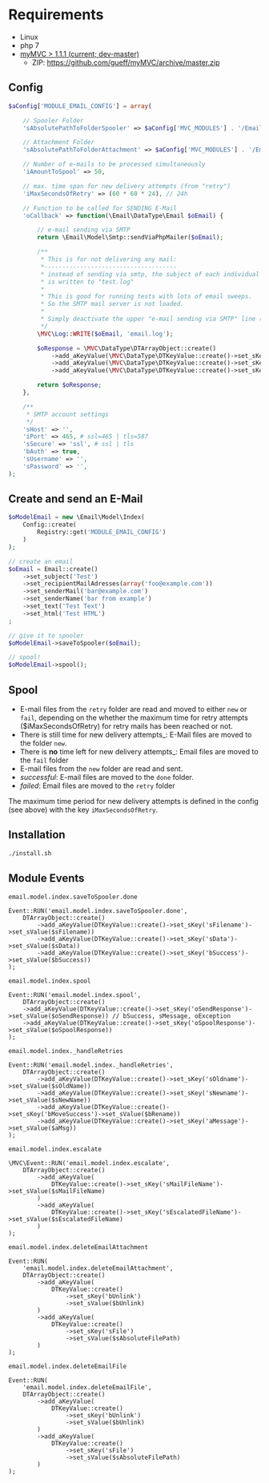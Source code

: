  
# Requirements

- Linux
- php 7
- [myMVC > 1.1.1 (current; dev-master)](https://github.com/gueff/myMVC)
    - ZIP: https://github.com/gueff/myMVC/archive/master.zip
        
## Config

~~~php
$aConfig['MODULE_EMAIL_CONFIG'] = array(

    // Spooler Folder
    'sAbsolutePathToFolderSpooler' => $aConfig['MVC_MODULES'] . '/Email/etc/data/spooler/',

    // Attachment Folder
    'sAbsolutePathToFolderAttachment' => $aConfig['MVC_MODULES'] . '/Email/etc/data/attachment/',

    // Number of e-mails to be processed simultaneously
    'iAmountToSpool' => 50,

    // max. time span for new delivery attempts (from "retry")
    'iMaxSecondsOfRetry' => (60 * 60 * 24), // 24h

    // Function to be called for SENDING E-Mail
    'oCallback' => function(\Email\DataType\Email $oEmail) {

        // e-mail sending via SMTP
        return \Email\Model\Smtp::sendViaPhpMailer($oEmail);

        /**
         * This is for not delivering any mail:
         *------------------------------------- 
         * instead of sending via smtp, the subject of each individual e-mail
         * is written to "test.log"
         *
         * This is good for running tests with lots of email sweeps.
         * So the SMTP mail server is not loaded.
         *
         * Simply deactivate the upper "e-mail sending via SMTP" line (comment out).
         */
        \MVC\Log::WRITE($oEmail, 'email.log');

        $oResponse = \MVC\DataType\DTArrayObject::create()
            ->add_aKeyValue(\MVC\DataType\DTKeyValue::create()->set_sKey('bSuccess')->set_sValue(true))
            ->add_aKeyValue(\MVC\DataType\DTKeyValue::create()->set_sKey('sMessage')->set_sValue("TEST\t" . ' *** Closure *** '))
            ->add_aKeyValue(\MVC\DataType\DTKeyValue::create()->set_sKey('oException')->set_sValue(new \Exception("TEST\t" . ' *** Closure *** ')));

        return $oResponse;
    },

    /**
     * SMTP account settings
     */
    'sHost' => '',
    'iPort' => 465, # ssl=465 | tls=587
    'sSecure' => 'ssl', # ssl | tls
    'bAuth' => true,
    'sUsername' => '',
    'sPassword' => '',
);
~~~

## Create and send an E-Mail

~~~php
$oModelEmail = new \Email\Model\Index(
    Config::create(
        Registry::get('MODULE_EMAIL_CONFIG')
    )
);

// create an email
$oEmail = Email::create()
    ->set_subject('Test')
    ->set_recipientMailAdresses(array('foo@example.com'))
    ->set_senderMail('bar@example.com')
    ->set_senderName('bar from example')
    ->set_text('Test Text')
    ->set_html('Test HTML')
;

// give it to spooler
$oModelEmail->saveToSpooler($oEmail);

// spool!
$oModelEmail->spool();
~~~

## Spool

- E-mail files from the `retry` folder are read and moved to either `new` or `fail`, depending on the 
whether the maximum time for retry attempts ($iMaxSecondsOfRetry) for retry mails has been reached or not.
- There is still time for new delivery attempts_: E-Mail files are moved to the folder `new`.
- There is **no** time left for new delivery attempts_: Email files are moved to the `fail` folder
- E-mail files from the `new` folder are read and sent.
- _successful_: E-mail files are moved to the `done` folder.
- _failed_: Email files are moved to the `retry` folder

The maximum time period for new delivery attempts is defined in the config (see above) with the key `iMaxSecondsOfRetry`.


## Installation

~~~bash
./install.sh
~~~


## Module Events

`email.model.index.saveToSpooler.done`
~~~
Event::RUN('email.model.index.saveToSpooler.done',
    DTArrayObject::create()
        ->add_aKeyValue(DTKeyValue::create()->set_sKey('sFilename')->set_sValue($sFilename))
        ->add_aKeyValue(DTKeyValue::create()->set_sKey('sData')->set_sValue($sData))
        ->add_aKeyValue(DTKeyValue::create()->set_sKey('bSuccess')->set_sValue($bSuccess))
);
~~~

`email.model.index.spool`
~~~
Event::RUN('email.model.index.spool',  
    DTArrayObject::create()
    ->add_aKeyValue(DTKeyValue::create()->set_sKey('oSendResponse')->set_sValue($oSendResponse)) // bSuccess, sMessage, oException
    ->add_aKeyValue(DTKeyValue::create()->set_sKey('oSpoolResponse')->set_sValue($oSpoolResponse))    
);
~~~

`email.model.index._handleRetries`
~~~
Event::RUN('email.model.index._handleRetries',
    DTArrayObject::create()
        ->add_aKeyValue(DTKeyValue::create()->set_sKey('sOldname')->set_sValue($sOldName))
        ->add_aKeyValue(DTKeyValue::create()->set_sKey('sNewname')->set_sValue($sNewName))
        ->add_aKeyValue(DTKeyValue::create()->set_sKey('bMoveSuccess')->set_sValue($bRename))
        ->add_aKeyValue(DTKeyValue::create()->set_sKey('aMessage')->set_sValue($aMsg))
);
~~~

`email.model.index.escalate`
~~~
\MVC\Event::RUN('email.model.index.escalate',
    DTArrayObject::create()
        ->add_aKeyValue(
            DTKeyValue::create()->set_sKey('sMailFileName')->set_sValue($sMailFileName)
        )
        ->add_aKeyValue(
            DTKeyValue::create()->set_sKey('sEscalatedFileName')->set_sValue($sEscalatedFileName)
        )					
);
~~~

`email.model.index.deleteEmailAttachment`
~~~
Event::RUN(
    'email.model.index.deleteEmailAttachment',
    DTArrayObject::create()
        ->add_aKeyValue(
            DTKeyValue::create()
                ->set_sKey('bUnlink')
                ->set_sValue($bUnlink)
        )
        ->add_aKeyValue(
            DTKeyValue::create()
                ->set_sKey('sFile')
                ->set_sValue($sAbsoluteFilePath)
        )
);
~~~

`email.model.index.deleteEmailFile`
~~~
Event::RUN(
    'email.model.index.deleteEmailFile',
    DTArrayObject::create()
        ->add_aKeyValue(
            DTKeyValue::create()
                ->set_sKey('bUnlink')
                ->set_sValue($bUnlink)
        )
        ->add_aKeyValue(
            DTKeyValue::create()
                ->set_sKey('sFile')
                ->set_sValue($sAbsoluteFilePath)
        )
);
~~~

